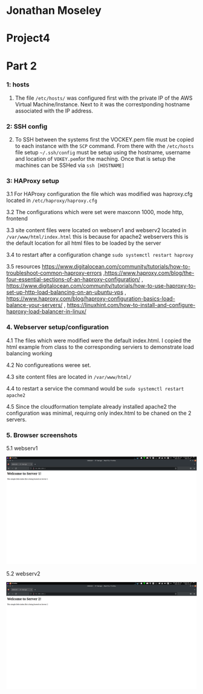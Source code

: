 # Jonathan Moseley
# Project4


# Part 2

### 1: hosts
1. The file ```/etc/hosts/``` was configured first with the private IP of the AWS Virtual Machine/Instance. Next to it was the correstponding hostname associated with the IP address. 

### 2: SSH config
2. To SSH between the systems first the VOCKEY.pem file must be copied to each instance with the ```SCP``` command. From there with the ```/etc/hosts``` file setup ```~/.ssh/config``` must be setup using the hostname, username and location of ```VOKEY.pem```for the maching. Once that is setup the machines can be SSHed via ```ssh [HOSTNAME]```

### 3: HAProxy setup

3.1 For HAProxy configuration the file which was modified was haproxy.cfg located in ```/etc/haproxy/haproxy.cfg```

3.2 The configurations which were set were maxconn 1000, mode http, frontend 

3.3 site content files were located on webserv1 and webserv2 located in ```/var/www/html/index.html``` this is because for apache2 webservers this is the default location for all html files to be loaded by the server

3.4 to restart after a configuration change ```sudo systemctl restart haproxy```

3.5 resources https://www.digitalocean.com/community/tutorials/how-to-troubleshoot-common-haproxy-errors ,https://www.haproxy.com/blog/the-four-essential-sections-of-an-haproxy-configuration/ , https://www.digitalocean.com/community/tutorials/how-to-use-haproxy-to-set-up-http-load-balancing-on-an-ubuntu-vps , https://www.haproxy.com/blog/haproxy-configuration-basics-load-balance-your-servers/ , https://linuxhint.com/how-to-install-and-configure-haproxy-load-balancer-in-linux/


### 4. Webserver setup/configuration

4.1 The files which were modified were the default index.html. I copied the html example from class to the corresponding serviers to demonstrate load balancing working

4.2 No configureations weree set. 

4.3 site content files are located in ```/var/www/html/```

4.4 to restart a service the command would be ```sudo systemctl restart apache2```

4.5 Since the cloudformation template already installed apache2 the configuration was minimal, requirng only index.html to be chaned on the 2 servers. 


### 5. Browser screenshots

5.1 webserv1

![Webserv1](https://github.com/WSU-kduncan/ceg3120-Jmoseley512/blob/main/Project4/Images/webserv-1.png)

5.2 webserv2

![Webserv2](https://github.com/WSU-kduncan/ceg3120-Jmoseley512/blob/main/Project4/Images/webserv-2.png)
